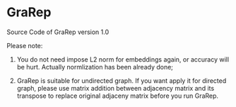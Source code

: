# GraRep
Source Code of GraRep version 1.0

Please note:
1. You do not need impose L2 norm for embeddings again, or accuracy will be hurt. Actually normlization has been already done;

2. GraRep is suitable for undirected graph. If you want apply it for directed graph, please use matrix addition between adjacency matrix and its transpose to replace original adjaceny matrix before you run GraRep.

